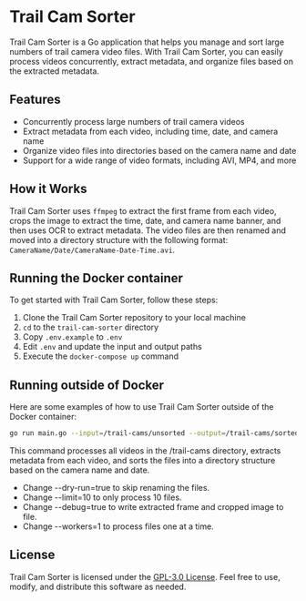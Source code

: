 # Trail Cam Sorter

Trail Cam Sorter is a Go application that helps you manage and sort large numbers of trail camera video files. With Trail Cam Sorter, you can easily process videos concurrently, extract metadata, and organize files based on the extracted metadata.

## Features

- Concurrently process large numbers of trail camera videos
- Extract metadata from each video, including time, date, and camera name
- Organize video files into directories based on the camera name and date
- Support for a wide range of video formats, including AVI, MP4, and more

## How it Works

Trail Cam Sorter uses `ffmpeg` to extract the first frame from each video, crops the image to extract the time, date, and camera name banner, and then uses OCR to extract metadata. The video files are then renamed and moved into a directory structure with the following format: `CameraName/Date/CameraName-Date-Time.avi`.

## Running the Docker container

To get started with Trail Cam Sorter, follow these steps:

1. Clone the Trail Cam Sorter repository to your local machine
2. `cd` to the `trail-cam-sorter` directory
3. Copy `.env.example` to `.env`
4. Edit `.env` and update the input and output paths
5. Execute the `docker-compose up` command

## Running outside of Docker

Here are some examples of how to use Trail Cam Sorter outside of the Docker container:

```bash
go run main.go --input=/trail-cams/unsorted --output=/trail-cams/sorted --dry-run=false --limit=0 --debug=false --workers=4
```

This command processes all videos in the /trail-cams directory, extracts metadata from each video, and sorts the files into a directory structure based on the camera name and date.

- Change --dry-run=true to skip renaming the files.
- Change --limit=10 to only process 10 files.
- Change --debug=true to write extracted frame and cropped image to file.
- Change --workers=1 to process files one at a time.

## License

Trail Cam Sorter is licensed under the [GPL-3.0 License](https://www.gnu.org/licenses/gpl-3.0.en.html). Feel free to use, modify, and distribute this software as needed.
